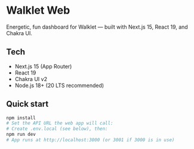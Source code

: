 # Walklet Web

Energetic, fun dashboard for Walklet — built with Next.js 15, React 19, and Chakra UI.

## Tech
- Next.js 15 (App Router)
- React 19
- Chakra UI v2
- Node.js 18+ (20 LTS recommended)

## Quick start
```bash
npm install
# Set the API URL the web app will call:
# Create .env.local (see below), then:
npm run dev
# App runs at http://localhost:3000 (or 3001 if 3000 is in use)